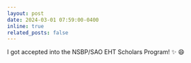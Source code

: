 ```yaml
---
layout: post
date: 2024-03-01 07:59:00-0400
inline: true
related_posts: false
---
```


I got accepted into the NSBP/SAO EHT Scholars Program! :sparkles: :smile:
